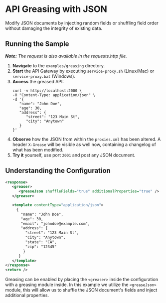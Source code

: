 # API Greasing with JSON

Modify JSON documents by injecting random fields or shuffling field order without damaging the integrity of existing data.

## Running the Sample
***Note:*** *The request is also available in the requests.http file.*

1. **Navigate** to the `examples/greasing` directory.
2. **Start** the API Gateway by executing `service-proxy.sh` (Linux/Mac) or `service-proxy.bat` (Windows).
3. **Access** the greased API:
   ```
   curl -v http://localhost:2000 \
   -H "Content-Type: application/json" \
   -d '{
      "name": "John Doe",
      "age": 30,
      "address": {
         "street": "123 Main St",
         "city": "Anytown"
      }
   }'
   ```
4. **Observe** how the JSON from within the `proxies.xml` has been altered.
   A header `X-Grease` will be visible as well now, containing a changelog of what has been modified.
5. **Try it** yourself, use port `2001` and post any JSON document. 

## Understanding the Configuration

```xml
<response>
   <greaser>
      <greaseJson shuffleFields="true" additionalProperties="true" />
   </greaser>

   <template contentType="application/json">
     { 
       "name": "John Doe",
       "age": 30,
       "email": "johndoe@example.com",
       "address": {
         "street": "123 Main St",
         "city": "Anytown",
         "state": "CA",
         "zip": "12345"
        }
      }
   </template>
</response>
<return />
```
Greasing can be enabled by placing the `<greaser>` inside the configuration with a greasing module inside. In this example we utilize the `<greaseJson>` module, this will allow us to shuffle the JSON document's fields and inject additional properties.